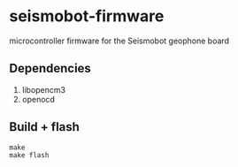 # seismobot-firmware
microcontroller firmware for the Seismobot geophone board

## Dependencies
1. libopencm3
2. openocd

## Build + flash
```
make
make flash
```
